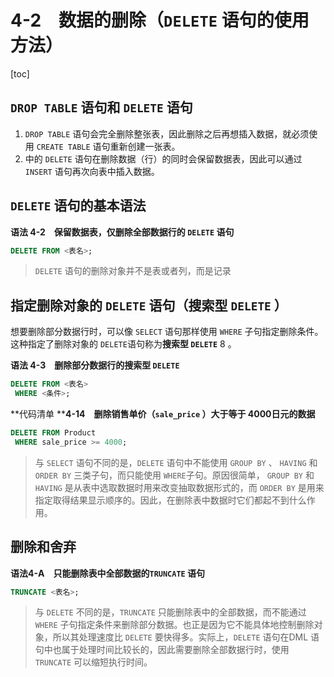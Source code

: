 # 4-2　数据的删除（`DELETE` 语句的使用方法）

[toc]

## `DROP TABLE` 语句和 `DELETE` 语句

1. `DROP TABLE` 语句会完全删除整张表，因此删除之后再想插入数据，就必须使用 `CREATE TABLE` 语句重新创建一张表。
2. 中的 `DELETE` 语句在删除数据（行）的同时会保留数据表，因此可以通过 `INSERT` 语句再次向表中插入数据。

## `DELETE` 语句的基本语法

**语法 4-2　保留数据表，仅删除全部数据行的 `DELETE` 语句**

```sql
DELETE FROM <表名>;
```

> `DELETE` 语句的删除对象并不是表或者列，而是记录

## 指定删除对象的 `DELETE` 语句（搜索型 `DELETE` ）

想要删除部分数据行时，可以像 `SELECT` 语句那样使用 `WHERE` 子句指定删除条件。这种指定了删除对象的 `DELETE`语句称为**搜索型 `DELETE`** 8 。

**语法 4-3　删除部分数据行的搜索型 `DELETE`**

```sql
DELETE FROM <表名>
 WHERE <条件>;
```

**代码清单 ****4-14　删除销售单价（`sale_price` ）大于等于 4000日元的数据**

```sql
DELETE FROM Product
 WHERE sale_price >= 4000;
```

> 与 `SELECT` 语句不同的是，`DELETE` 语句中不能使用 `GROUP BY` 、 `HAVING` 和 `ORDER BY` 三类子句，而只能使用 `WHERE`子句。原因很简单， `GROUP BY` 和 `HAVING` 是从表中选取数据时用来改变抽取数据形式的，而 `ORDER BY` 是用来指定取得结果显示顺序的。因此，在删除表中数据时它们都起不到什么作用。

## **删除和舍弃**

**语法4-A　只能删除表中全部数据的`TRUNCATE` 语句**

```sql
TRUNCATE <表名>;
```

> 与 `DELETE` 不同的是，`TRUNCATE` 只能删除表中的全部数据，而不能通过 `WHERE` 子句指定条件来删除部分数据。也正是因为它不能具体地控制删除对象，所以其处理速度比 `DELETE` 要快得多。实际上，`DELETE` 语句在DML 语句中也属于处理时间比较长的，因此需要删除全部数据行时，使用 `TRUNCATE` 可以缩短执行时间。